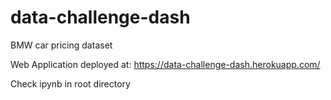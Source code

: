 # data-challenge-dash
BMW car pricing dataset

Web Application deployed at: https://data-challenge-dash.herokuapp.com/

Check ipynb in root directory
